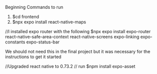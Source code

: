Beginning Commands to run

1. $cd frontend
2. $npx expo install react-native-maps

//I installed expo router with the following
$npx expo install expo-router react-native-safe-area-context react-native-screens expo-linking expo-constants expo-status-bar

We should not need this in the final project but it was necessary for the instructions to get it started


//Upgraded react native to 0.73.2 
// run $npm install expo-asset